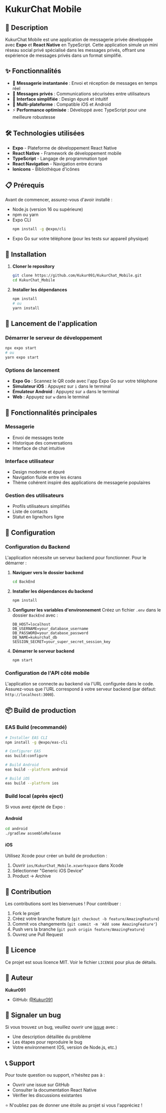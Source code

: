 # KukurChat Mobile

## 📱 Description

KukurChat Mobile est une application de messagerie privée développée avec **Expo** et **React Native** en TypeScript. Cette application simule un mini réseau social privé spécialisé dans les messages privés, offrant une expérience de messages privés dans un format simplifié.

## ✨ Fonctionnalités

- 💬 **Messagerie instantanée** : Envoi et réception de messages en temps réel
- 🔐 **Messages privés** : Communications sécurisées entre utilisateurs
- 👥 **Interface simplifiée** : Design épuré et intuitif
- 📱 **Multi-plateforme** : Compatible iOS et Android
- ⚡ **Performance optimisée** : Développé avec TypeScript pour une meilleure robustesse

## 🛠️ Technologies utilisées

- **Expo** - Plateforme de développement React Native
- **React Native** - Framework de développement mobile
- **TypeScript** - Langage de programmation typé
- **React Navigation** - Navigation entre écrans
- **Ionicons** - Bibliothèque d'icônes

## 📋 Prérequis

Avant de commencer, assurez-vous d'avoir installé :

- Node.js (version 16 ou supérieure)
- npm ou yarn
- Expo CLI
  ```bash
  npm install -g @expo/cli
  ```
- Expo Go sur votre téléphone (pour les tests sur appareil physique)

## 🚀 Installation

1. **Cloner le repository**
   ```bash
   git clone https://github.com/Kukur091/KukurChat_Mobile.git
   cd KukurChat_Mobile
   ```

2. **Installer les dépendances**
   ```bash
   npm install
   # ou
   yarn install
   ```

## 📱 Lancement de l'application

### Démarrer le serveur de développement
```bash
npx expo start
# ou
yarn expo start
```

### Options de lancement
- **Expo Go** : Scannez le QR code avec l'app Expo Go sur votre téléphone
- **Simulateur iOS** : Appuyez sur `i` dans le terminal
- **Émulateur Android** : Appuyez sur `a` dans le terminal
- **Web** : Appuyez sur `w` dans le terminal

## 🎯 Fonctionnalités principales

### Messagerie
- Envoi de messages texte
- Historique des conversations
- Interface de chat intuitive

### Interface utilisateur
- Design moderne et épuré
- Navigation fluide entre les écrans
- Thème cohérent inspiré des applications de messagerie populaires

### Gestion des utilisateurs
- Profils utilisateurs simplifiés
- Liste de contacts
- Statut en ligne/hors ligne

## 🔧 Configuration

### Configuration du Backend
L'application nécessite un serveur backend pour fonctionner. Pour le démarrer :

1. **Naviguer vers le dossier backend**
   ```bash
   cd BackEnd
   ```

2. **Installer les dépendances du backend**
   ```bash
   npm install
   ```

3. **Configurer les variables d'environnement**
   Créez un fichier `.env` dans le dossier `BackEnd` avec :
   ```env
   DB_HOST=localhost
   DB_USERNAME=your_database_username
   DB_PASSWORD=your_database_password
   DB_NAME=kukurchat_db
   SESSION_SECRET=your_super_secret_session_key
   ```

4. **Démarrer le serveur backend**
   ```bash
   npm start
   ```

### Configuration de l'API côté mobile
L'application se connecte au backend via l'URL configurée dans le code. Assurez-vous que l'URL correspond à votre serveur backend (par défaut: `http://localhost:3000`).

## 📦 Build de production

### EAS Build (recommandé)
```bash
# Installer EAS CLI
npm install -g @expo/eas-cli

# Configurer EAS
eas build:configure

# Build Android
eas build --platform android

# Build iOS
eas build --platform ios
```

### Build local (après eject)
Si vous avez éjecté de Expo :

#### Android
```bash
cd android
./gradlew assembleRelease
```

#### iOS
Utilisez Xcode pour créer un build de production :
1. Ouvrir `ios/KukurChat_Mobile.xcworkspace` dans Xcode
2. Sélectionner "Generic iOS Device"
3. Product → Archive

## 🤝 Contribution

Les contributions sont les bienvenues ! Pour contribuer :

1. Fork le projet
2. Créez votre branche feature (`git checkout -b feature/AmazingFeature`)
3. Commit vos changements (`git commit -m 'Add some AmazingFeature'`)
4. Push vers la branche (`git push origin feature/AmazingFeature`)
5. Ouvrez une Pull Request

## 📝 Licence

Ce projet est sous licence MIT. Voir le fichier `LICENSE` pour plus de détails.

## 👤 Auteur

**Kukur091**
- GitHub: [@Kukur091](https://github.com/Kukur091)

## 🐛 Signaler un bug

Si vous trouvez un bug, veuillez ouvrir une [issue](https://github.com/Kukur091/KukurChat_Mobile/issues) avec :
- Une description détaillée du problème
- Les étapes pour reproduire le bug
- Votre environnement (OS, version de Node.js, etc.)

## 📞 Support

Pour toute question ou support, n'hésitez pas à :
- Ouvrir une issue sur GitHub
- Consulter la documentation React Native
- Vérifier les discussions existantes

⭐ N'oubliez pas de donner une étoile au projet si vous l'appréciez !
